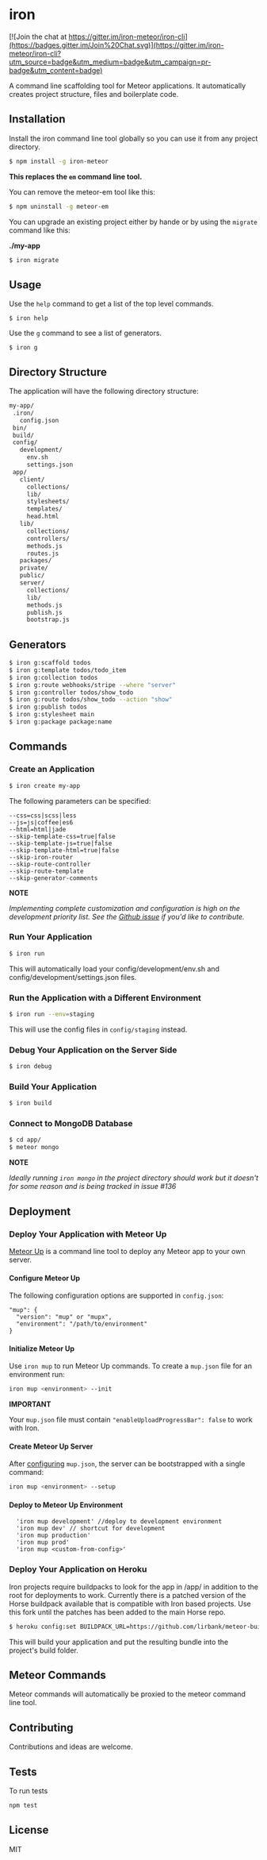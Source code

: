 # iron

[![Join the chat at https://gitter.im/iron-meteor/iron-cli](https://badges.gitter.im/Join%20Chat.svg)](https://gitter.im/iron-meteor/iron-cli?utm_source=badge&utm_medium=badge&utm_campaign=pr-badge&utm_content=badge)

A command line scaffolding tool for Meteor applications. It automatically
creates project structure, files and boilerplate code.

## Installation
Install the iron command line tool globally so you can use it from any project directory.

```sh
$ npm install -g iron-meteor
```

**This replaces the `em` command line tool.**

You can remove the meteor-em tool like this:

```sh
$ npm uninstall -g meteor-em
```

You can upgrade an existing project either by hande or by using the `migrate`
command like this:

**./my-app**
```sh
$ iron migrate
```

## Usage
Use the `help` command to get a list of the top level commands.

```
$ iron help
```

Use the `g` command to see a list of generators.

```
$ iron g
```

## Directory Structure
The application will have the following directory structure:

```sh
my-app/
 .iron/
   config.json
 bin/
 build/
 config/
   development/
     env.sh
     settings.json
 app/
   client/
     collections/
     lib/
     stylesheets/
     templates/
     head.html
   lib/
     collections/
     controllers/
     methods.js
     routes.js
   packages/
   private/
   public/
   server/
     collections/
     lib/
     methods.js
     publish.js
     bootstrap.js
```

## Generators
```sh
$ iron g:scaffold todos
$ iron g:template todos/todo_item
$ iron g:collection todos
$ iron g:route webhooks/stripe --where "server"
$ iron g:controller todos/show_todo
$ iron g:route todos/show_todo --action "show"
$ iron g:publish todos
$ iron g:stylesheet main
$ iron g:package package:name
```

## Commands

### Create an Application
```sh
$ iron create my-app
```

The following parameters can be specified:
```
--css=css|scss|less
--js=js|coffee|es6
--html=html|jade
--skip-template-css=true|false
--skip-template-js=true|false
--skip-template-html=true|false
--skip-iron-router
--skip-route-controller
--skip-route-template
--skip-generator-comments
```

**NOTE**

*Implementing complete customization and configuration is high on the development priority list. See the [Github issue](https://github.com/iron-meteor/iron-cli/issues/53) if you'd like to contribute.*

### Run Your Application
```sh
$ iron run
```

This will automatically load your config/development/env.sh and config/development/settings.json files.

### Run the Application with a Different Environment
```sh
$ iron run --env=staging
```

This will use the config files in `config/staging` instead.

### Debug Your Application on the Server Side
```sh
$ iron debug
```

### Build Your Application
```sh
$ iron build
```

### Connect to MongoDB Database
```sh
$ cd app/
$ meteor mongo
```

**NOTE** 

*Ideally running `iron mongo` in the project directory should work but it doesn't for some reason and is being tracked in issue #136*

## Deployment

### Deploy Your Application with Meteor Up
[Meteor Up](https://github.com/arunoda/meteor-up) is a command line tool to deploy any Meteor app to your own server.

#### Configure Meteor Up
The following configuration options are supported in `config.json`:

```
"mup": {
  "version": "mup" or "mupx",
  "environment": "/path/to/environment"
}
```

#### Initialize Meteor Up
Use `iron mup` to run Meteor Up commands. To create a `mup.json` file for an environment run:

```sh
iron mup <environment> --init
```

**IMPORTANT**

Your `mup.json` file must contain `"enableUploadProgressBar": false` to work with Iron.

#### Create Meteor Up Server
After [configuring](https://github.com/arunoda/meteor-up/#example-file) `mup.json`, the server can be bootstrapped with a single command:

```sh
iron mup <environment> --setup
```

#### Deploy to Meteor Up Environment
```
  'iron mup development' //deploy to development environment
  'iron mup dev' // shortcut for development
  'iron mup production'
  'iron mup prod'
  'iron mup <custom-from-config>'
```

### Deploy Your Application on Heroku
Iron projects require buildpacks to look for the app in /app/ in addition to the root for deployments to work. Currently there is a patched version of the Horse buildpack available that is compatible with Iron based projects. Use this fork until the patches has been added to the main Horse repo.

```sh
$ heroku config:set BUILDPACK_URL=https://github.com/lirbank/meteor-buildpack-horse.git
```

This will build your application and put the resulting bundle into the project's
build folder.

## Meteor Commands
Meteor commands will automatically be proxied to the meteor command line tool.

## Contributing
Contributions and ideas are welcome.

## Tests
To run tests
```sh
npm test
```

## License
MIT
